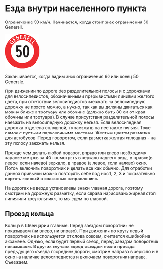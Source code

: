 # Езда внутри населенного пункта

Ограничение 50 км/ч. Начинается, когда стоит знак ограничения 50 Generell.

![generell50sign](../images/generell.png)

Заканчивается, когда видим знак ограничения 60 или конец 50 Generale.

При движении по дороге без разделительной полосы и с дорожками для велосипедистов, обозначенными прерывистыми линиями желтого цвета, при отсутствии велосипедистов заезжать на велосипедную дорожку не просто можно, а нужно, так как вы должны двигаться как можно ближе к тротуару или обочине (должно быть 30 см от края обочины или тротуара).
В случае присутствия разделительной полосы наезжать на велосипедную дорожку нельзя.
Если велосипедная дорожка отделена сплошной, то заезжать на нее также нельзя.
Тоже самое с пустыми парковочными местами. 
Желтым цветом разметка для автобусов. Перед поворотом, если разметка желтая сплошная - на эту полосу заезжать нельзя.

Прежде чем делать любой поворот, вправо или влево необходимо заранее метров за 40 посмотреть в зеркало заднего вида, в правое(в левое, если налево) зеркало, в правое (в левое, если налево) окно. Потом включить поворотник и делать все как обычно. Для отработки данной привычки можно повторять себе под нос 1, 2, 3 и показательно вертеть головой в сказанных направлениях.

На дорогах не везде установлены знаки главная дорога, поэтому смотрим на дорожную разметку, если справа нарисована жирная стоп линия или треугольники, то мы едем по главной.

## Проезд кольца

Кольца в Швейцарии главные. Перед заездом поворотник не показываем (ни влево, ни вправо). При движении по кругу левый поворотник не используется от слова совсем, считается ошибкой на экзамене. Однако, если будет первый съезд, перед заездом поворотник показываем. В других случаях перед съездом после проезда предыдущего съезда посредине дороги, смотрим направо в зеркало и в окно на наличие велосипедистов и включаем поворотник направо. Съезжаем.
